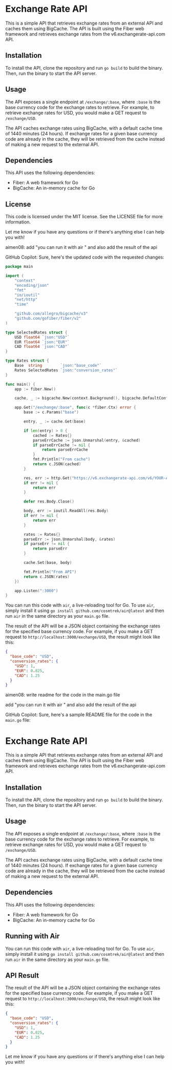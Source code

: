 # Exchange Rate API

This is a simple API that retrieves exchange rates from an external API and caches them using BigCache. The API is built using the Fiber web framework and retrieves exchange rates from the v6.exchangerate-api.com API.

## Installation

To install the API, clone the repository and run `go build` to build the binary. Then, run the binary to start the API server.

## Usage

The API exposes a single endpoint at `/exchange/:base`, where `:base` is the base currency code for the exchange rates to retrieve. For example, to retrieve exchange rates for USD, you would make a GET request to `/exchange/USD`.

The API caches exchange rates using BigCache, with a default cache time of 1440 minutes (24 hours). If exchange rates for a given base currency code are already in the cache, they will be retrieved from the cache instead of making a new request to the external API.

## Dependencies

This API uses the following dependencies:

- Fiber: A web framework for Go
- BigCache: An in-memory cache for Go

## License

This code is licensed under the MIT license. See the LICENSE file for more information.

Let me know if you have any questions or if there's anything else I can help you with!

aimen08: add "you can run it with air " and also add the result of the api

GitHub Copilot: Sure, here's the updated code with the requested changes:

```go
package main

import (
	"context"
	"encoding/json"
	"fmt"
	"io/ioutil"
	"net/http"
	"time"

	"github.com/allegro/bigcache/v3"
	"github.com/gofiber/fiber/v2"
)

type SelectedRates struct {
	USD float64 `json:"USD"`
	EUR float64 `json:"EUR"`
	CAD float64 `json:"CAD"`
}

type Rates struct {
	Base  string        `json:"base_code"`
	Rates SelectedRates `json:"conversion_rates"`
}

func main() {
	app := fiber.New()

	cache, _ := bigcache.New(context.Background(), bigcache.DefaultConfig(1440*time.Minute))

	app.Get("/exchange/:base", func(c *fiber.Ctx) error {
		base := c.Params("base")

		entry, _ := cache.Get(base)

		if len(entry) > 0 {
			cached := Rates{}
			parseErrCache := json.Unmarshal(entry, &cached)
			if parseErrCache != nil {
				return parseErrCache
			}
			fmt.Println("From cache")
			return c.JSON(cached)
		}

		res, err := http.Get("https://v6.exchangerate-api.com/v6/YOUR-API-KEY/latest/" + base)
		if err != nil {
			return err
		}

		defer res.Body.Close()

		body, err := ioutil.ReadAll(res.Body)
		if err != nil {
			return err
		}

		rates := Rates{}
		parseErr := json.Unmarshal(body, &rates)
		if parseErr != nil {
			return parseErr
		}

		cache.Set(base, body)

		fmt.Println("From API")
		return c.JSON(rates)
	})

	app.Listen(":3000")
}
```

You can run this code with `air`, a live-reloading tool for Go. To use `air`, simply install it using `go install github.com/cosmtrek/air@latest` and then run `air` in the same directory as your `main.go` file.

The result of the API will be a JSON object containing the exchange rates for the specified base currency code. For example, if you make a GET request to `http://localhost:3000/exchange/USD`, the result might look like this:

```json
{
  "base_code": "USD",
  "conversion_rates": {
    "USD": 1,
    "EUR": 0.825,
    "CAD": 1.25
  }
}
```

aimen08: write readme for the code in the main.go file

add "you can run it with air " and also add the result of the api



GitHub Copilot: Sure, here's a sample README file for the code in the `main.go` file:

# Exchange Rate API

This is a simple API that retrieves exchange rates from an external API and caches them using BigCache. The API is built using the Fiber web framework and retrieves exchange rates from the v6.exchangerate-api.com API.

## Installation

To install the API, clone the repository and run `go build` to build the binary. Then, run the binary to start the API server.

## Usage

The API exposes a single endpoint at `/exchange/:base`, where `:base` is the base currency code for the exchange rates to retrieve. For example, to retrieve exchange rates for USD, you would make a GET request to `/exchange/USD`.

The API caches exchange rates using BigCache, with a default cache time of 1440 minutes (24 hours). If exchange rates for a given base currency code are already in the cache, they will be retrieved from the cache instead of making a new request to the external API.

## Dependencies

This API uses the following dependencies:

- Fiber: A web framework for Go
- BigCache: An in-memory cache for Go

## Running with Air

You can run this code with `air`, a live-reloading tool for Go. To use `air`, simply install it using `go install github.com/cosmtrek/air@latest` and then run `air` in the same directory as your `main.go` file.

## API Result

The result of the API will be a JSON object containing the exchange rates for the specified base currency code. For example, if you make a GET request to `http://localhost:3000/exchange/USD`, the result might look like this:

```json
{
  "base_code": "USD",
  "conversion_rates": {
    "USD": 1,
    "EUR": 0.825,
    "CAD": 1.25
  }
}
```

Let me know if you have any questions or if there's anything else I can help you with!
